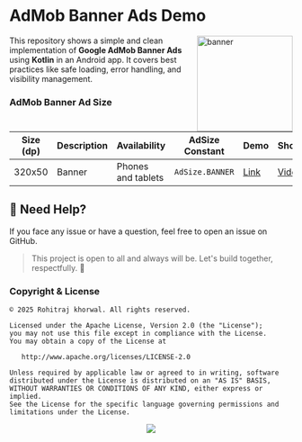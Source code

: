 # AdMob Banner Ads Demo

<img align="right" alt="banner" width="170" src="https://developers.google.com/static/admob/images/format-banner.svg">

This repository shows a simple and clean implementation of **Google AdMob Banner Ads** using **Kotlin** in an Android app. It covers best practices like safe loading, error handling, and visibility management.



### AdMob Banner Ad Size

| Size (dp)      | Description | Availability         | AdSize Constant | Demo | Showcase |
|----------------|-------------|----------------------|------------------|------------------|------------------|
| 320x50         | Banner      | Phones and tablets   | `AdSize.BANNER`  | [Link](app-debug.apk) | [ Video](#) |


## 📩 Need Help?

If you face any issue or have a question, feel free to open an issue on GitHub.

> This project is open to all and always will be. Let's build together, respectfully. 🙌


### Copyright & License
```
© 2025 Rohitraj khorwal. All rights reserved.

Licensed under the Apache License, Version 2.0 (the "License");
you may not use this file except in compliance with the License.
You may obtain a copy of the License at

   http://www.apache.org/licenses/LICENSE-2.0

Unless required by applicable law or agreed to in writing, software
distributed under the License is distributed on an "AS IS" BASIS,
WITHOUT WARRANTIES OR CONDITIONS OF ANY KIND, either express or implied.
See the License for the specific language governing permissions and
limitations under the License.
```

<p align="center">
  <img src="https://capsule-render.vercel.app/api?type=waving&color=gradient&height=60&section=footer"/>
</p>